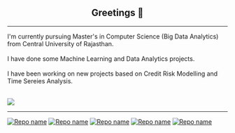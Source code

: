 <h2 align="center"> Greetings 👋 </h2>
<hr>

I'm currently pursuing Master's in Computer Science (Big Data Analytics) from Central University of Rajasthan.
<br><br>
I have done some Machine Learning and Data Analytics projects.<br><br>
I have been working on new projects based on Credit Risk Modelling and Time Sereies Analysis.
<br><br>


<a href="https://www.linkedin.com/in/vipin-uniyal-/" rel="nofollow">
    <img align="center" src="https://camo.githubusercontent.com/a493f6833f99fb3c85788d6d9305e6b7a42b838e5ee5d138fd9a8214a7e77472/68747470733a2f2f696d672e736869656c64732e696f2f62616467652f6c696e6b6564696e2d2532333030373742352e7376673f267374796c653d666f722d7468652d6261646765266c6f676f3d6c696e6b6564696e266c6f676f436f6c6f723d7768697465" data-canonical-src="https://img.shields.io/badge/linkedin-%230077B5.svg?&amp;style=for-the-badge&amp;logo=linkedin&amp;logoColor=white" style="max-width: 100%; ">
  </a>
  
  
<hr>


[![Repo name](https://github-readme-stats.vercel.app/api/pin/?username=Vipin-Uniyal&repo=Movie-Recommendation-System&show_owner=true)](https://github.com/Vipin-Uniyal/Movie-Recommendation-System)
[![Repo name](https://github-readme-stats.vercel.app/api/pin/?username=Vipin-Uniyal&repo=Spam-Classifier&show_owner=true)](https://github.com/Vipin-Uniyal/Spam-Classifier)
[![Repo name](https://github-readme-stats.vercel.app/api/pin/?username=Vipin-Uniyal&repo=Flight-Fare-Prediction&show_owner=true)](https://github.com/Vipin-Uniyal/Flight-Fare-Prediction)
[![Repo name](https://github-readme-stats.vercel.app/api/pin/?username=Vipin-Uniyal&repo=olympics-data-analysis&show_owner=true)](https://github.com/Vipin-Uniyal/olympics-data-analysis)
[![Repo name](https://github-readme-stats.vercel.app/api/pin/?username=Vipin-Uniyal&repo=Bengluru-House-Price-Prediction&show_owner=true)](https://github.com/Vipin-Uniyal/Bengluru-House-Price-Prediction)


